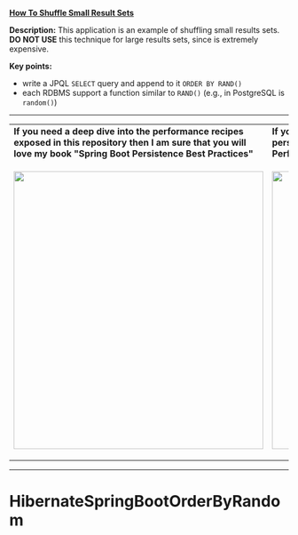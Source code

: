 **[How To Shuffle Small Result Sets](https://github.com/AnghelLeonard/Hibernate-SpringBoot/tree/master/HibernateSpringBootOrderByRandom)**
 
**Description:** This application is an example of shuffling small results sets. **DO NOT USE** this technique for large results sets, since is extremely expensive.
 
**Key points:**
- write a JPQL `SELECT` query and append to it `ORDER BY RAND()`
- each RDBMS support a function similar to `RAND()` (e.g., in PostgreSQL is `random()`)
     
-----------------------------------------------------------------------------------------------------------------------    
<table>
     <tr><td><b>If you need a deep dive into the performance recipes exposed in this repository then I am sure that you will love my book "Spring Boot Persistence Best Practices"</b></td><td><b>If you need a hand of tips and illustrations of 100+ Java persistence performance issues then "Java Persistence Performance Illustrated Guide" is for you.</b></td></tr>
     <tr><td>
<a href="https://www.apress.com/us/book/9781484256251"><p align="left"><img src="https://github.com/AnghelLeonard/Hibernate-SpringBoot/blob/master/Spring%20Boot%20Persistence%20Best%20Practices.jpg" height="500" width="450"/></p></a>
</td><td>
<a href="https://leanpub.com/java-persistence-performance-illustrated-guide"><p align="right"><img src="https://github.com/AnghelLeonard/Hibernate-SpringBoot/blob/master/Java%20Persistence%20Performance%20Illustrated%20Guide.jpg" height="500" width="450"/></p></a>
</td></tr></table>

-----------------------------------------------------------------------------------------------------------------------    

# HibernateSpringBootOrderByRandom
